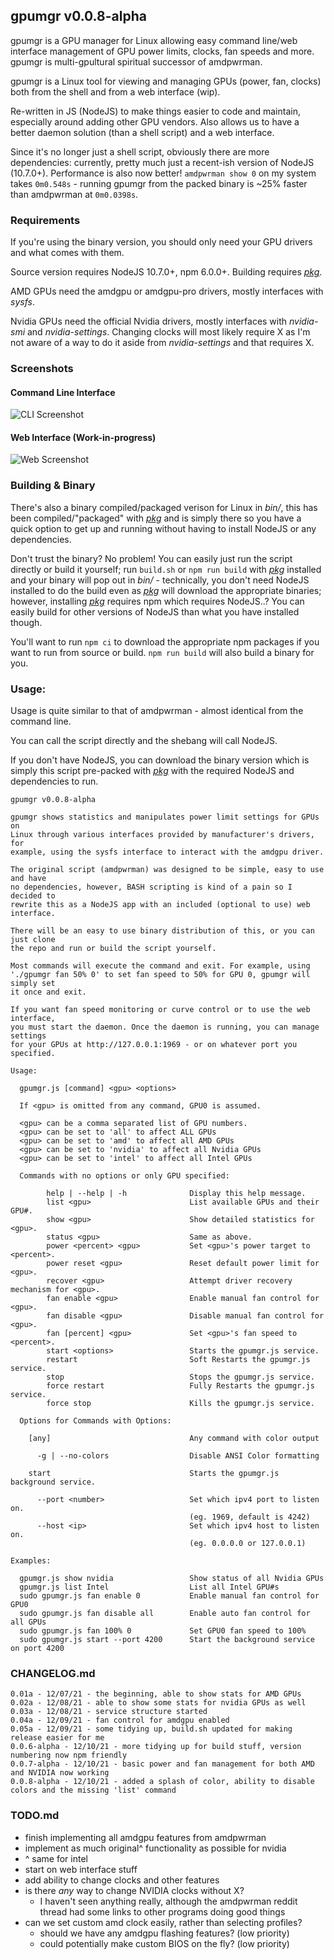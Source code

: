 ## gpumgr v0.0.8-alpha

gpumgr is a GPU manager for Linux allowing easy command line/web interface management of GPU power limits, clocks, fan speeds and more. gpumgr is multi-gpultural spiritual successor of amdpwrman. 

gpumgr is a Linux tool for viewing and managing GPUs (power, fan, clocks) both from the shell and from a web interface (wip).

Re-written in JS (NodeJS) to make things easier to code and maintain, especially around adding other GPU vendors. Also allows us to have a better daemon solution (than a shell script) and a web interface.

Since it's no longer just a shell script, obviously there are more dependencies: currently, pretty much just a recent-ish version of NodeJS (10.7.0+). Performance is also now better!  `amdpwrman show 0` on my system takes `0m0.548s` - running gpumgr from the packed binary is \~25% faster than amdpwrman at `0m0.0398s`.

### Requirements

If you're using the binary version, you should only need your GPU drivers and what comes with them.

Source version requires NodeJS 10.7.0+, npm 6.0.0+. Building requires *[pkg](https://github.com/vercel/pkg)*.

AMD GPUs need the amdgpu or amdgpu-pro drivers, mostly interfaces with *sysfs*.

Nvidia GPUs need the official Nvidia drivers, mostly interfaces with *nvidia-smi* and *nvidia-settings*. Changing clocks will most likely require X as I'm not aware of a way to do it aside from *nvidia-settings* and that requires X.

### Screenshots

#### Command Line Interface
![CLI Screenshot](https://shaped.ca/gpumgr-screenshot-0.jpg)

#### Web Interface (Work-in-progress)
![Web Screenshot](https://shaped.ca/gpumgr-screenshot-1.jpg)

### Building & Binary

There's also a binary compiled/packaged verison for Linux in *bin/*, this has been compiled/"packaged" with *[pkg](https://github.com/vercel/pkg)* and is simply there so you have a quick option to get up and running without having to install NodeJS or any dependencies.

Don't trust the binary? No problem! You can easily just run the script directly or build it yourself; run `build.sh` or `npm run build` with *[pkg](https://github.com/vercel/pkg)* installed and your binary will pop out in *bin/* - technically, you don't need NodeJS installed to do the build even as *[pkg](https://github.com/vercel/pkg)* will download the appropriate binaries; however, installing *[pkg](https://github.com/vercel/pkg)* requires npm which requires NodeJS..? You can easily build for other versions of NodeJS than what you have installed though.

You'll want to run `npm ci` to download the appropriate npm packages if you want to run from source or build. `npm run build` will also build a binary for you.

### Usage:

Usage is quite similar to that of amdpwrman - almost identical from the command line.

You can call the script directly and the shebang will call NodeJS.

If you don't have NodeJS, you can download the binary version which is simply this script pre-packed with *[pkg](https://github.com/vercel/pkg)* with the required NodeJS and dependencies to run.

```
gpumgr v0.0.8-alpha

gpumgr shows statistics and manipulates power limit settings for GPUs on
Linux through various interfaces provided by manufacturer's drivers, for
example, using the sysfs interface to interact with the amdgpu driver.

The original script (amdpwrman) was designed to be simple, easy to use and have
no dependencies, however, BASH scripting is kind of a pain so I decided to
rewrite this as a NodeJS app with an included (optional to use) web interface.

There will be an easy to use binary distribution of this, or you can just clone
the repo and run or build the script yourself.

Most commands will execute the command and exit. For example, using
'./gpumgr fan 50% 0' to set fan speed to 50% for GPU 0, gpumgr will simply set
it once and exit.

If you want fan speed monitoring or curve control or to use the web interface,
you must start the daemon. Once the daemon is running, you can manage settings
for your GPUs at http://127.0.0.1:1969 - or on whatever port you specified.

Usage:

  gpumgr.js [command] <gpu> <options>

  If <gpu> is omitted from any command, GPU0 is assumed.

  <gpu> can be a comma separated list of GPU numbers.
  <gpu> can be set to 'all' to affect ALL GPUs
  <gpu> can be set to 'amd' to affect all AMD GPUs
  <gpu> can be set to 'nvidia' to affect all Nvidia GPUs
  <gpu> can be set to 'intel' to affect all Intel GPUs

  Commands with no options or only GPU specified:

        help | --help | -h              Display this help message.
        list <gpu>                      List available GPUs and their GPU#.
        show <gpu>                      Show detailed statistics for <gpu>.
        status <gpu>                    Same as above.
        power <percent> <gpu>           Set <gpu>'s power target to <percent>.
        power reset <gpu>               Reset default power limit for <gpu>.
        recover <gpu>                   Attempt driver recovery mechanism for <gpu>.
        fan enable <gpu>                Enable manual fan control for <gpu>.
        fan disable <gpu>               Disable manual fan control for <gpu>.
        fan [percent] <gpu>             Set <gpu>'s fan speed to <percent>.
        start <options>                 Starts the gpumgr.js service.
        restart                         Soft Restarts the gpumgr.js service.
        stop                            Stops the gpumgr.js service.
        force restart                   Fully Restarts the gpumgr.js service.
        force stop                      Kills the gpumgr.js service.

  Options for Commands with Options:

    [any]                               Any command with color output

      -g | --no-colors                  Disable ANSI Color formatting

    start                               Starts the gpumgr.js background service.

      --port <number>                   Set which ipv4 port to listen on.
                                        (eg. 1969, default is 4242)
      --host <ip>                       Set which ipv4 host to listen on.
                                        (eg. 0.0.0.0 or 127.0.0.1)

Examples:

  gpumgr.js show nvidia                 Show status of all Nvidia GPUs
  gpumgr.js list Intel                  List all Intel GPU#s
  sudo gpumgr.js fan enable 0           Enable manual fan control for GPU0
  sudo gpumgr.js fan disable all        Enable auto fan control for all GPUs
  sudo gpumgr.js fan 100% 0             Set GPU0 fan speed to 100%
  sudo gpumgr.js start --port 4200      Start the background service on port 4200
```
### CHANGELOG.md

```
0.01a - 12/07/21 - the beginning, able to show stats for AMD GPUs
0.02a - 12/08/21 - able to show some stats for nvidia GPUs as well
0.03a - 12/08/21 - service structure started
0.04a - 12/09/21 - fan control for amdgpu enabled
0.05a - 12/09/21 - some tidying up, build.sh updated for making release easier for me
0.0.6-alpha - 12/10/21 - more tidying up for build stuff, version numbering now npm friendly
0.0.7-alpha - 12/10/21 - basic power and fan management for both AMD and NVIDIA now working
0.0.8-alpha - 12/10/21 - added a splash of color, ability to disable colors and the missing 'list' command
```
### TODO.md

- finish implementing all amdgpu features from amdpwrman
- implement as much original^ functionality as possible for nvidia
- ^ same for intel
- start on web interface stuff
- add ability to change clocks and other features
- is there *any* way to change NVIDIA clocks without X?
  - I haven't seen anything really, although the amdpwrman reddit thread had some links to other programs doing good things
- can we set custom amd clock easily, rather than selecting profiles?
  - should we have any amdgpu flashing features? (low priority)
  - could potentially make custom BIOS on the fly? (low priority)
 
